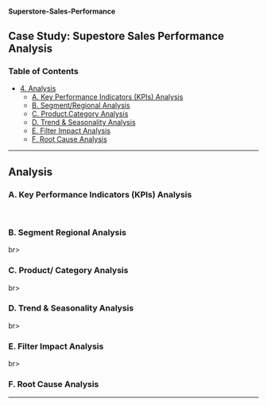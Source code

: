 #### Superstore-Sales-Performance

<h2>Case Study: Supestore Sales Performance Analysis</h2>

<h3>Table of Contents</h3>

- [4. Analysis]()
  -  [A. Key Performance Indicators (KPIs) Analysis]()
  -  [B. Segment/Regional Analysis]()
  -  [C. Product.Category Analysis]()
  -  [D. Trend & Seasonality Analysis]()
  -  [E. Filter Impact Analysis]()
  -  [F. Root Cause Analysis]()

---

<h2>Analysis</h2>

<h3>A. Key Performance Indicators (KPIs) Analysis</h3>

<br>

<h3>B. Segment Regional Analysis</h3>

br>

<h3>C. Product/ Category Analysis</h3>

br>

<h3>D. Trend & Seasonality Analysis</h3>

br>

<h3>E. Filter Impact Analysis</h3>

br>

<h3>F. Root Cause Analysis</h3>

---

